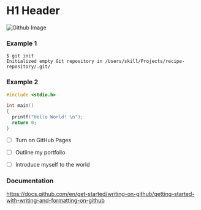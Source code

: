 # H1 Header

![Github Image](https://cdn-icons-png.flaticon.com/256/25/25231.png)

### Example 1
```
$ git init
Initialized empty Git repository in /Users/skill/Projects/recipe-repository/.git/
```

### Example 2
``` C
#include <stdio.h>

int main()
{
  printf("Hello World! \n");
  return 0;
}
```

- [ ] Turn on GitHub Pages
- [ ] Outline my portfolio
- [ ] Introduce myself to the world


### Documentation

https://docs.github.com/en/get-started/writing-on-github/getting-started-with-writing-and-formatting-on-github
